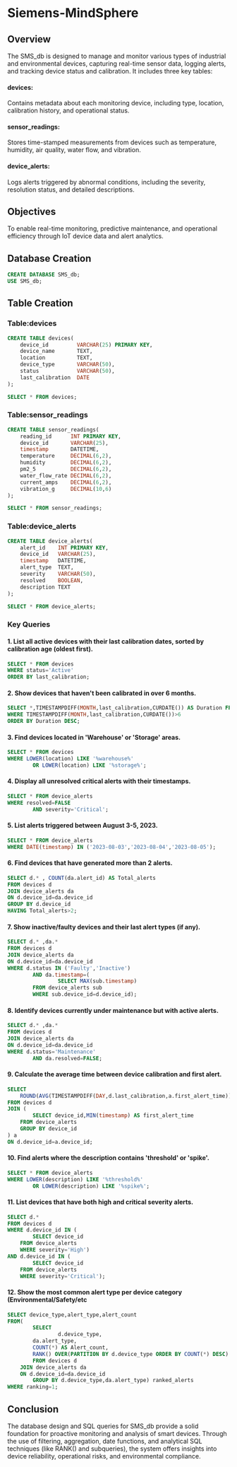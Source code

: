 # Siemens-MindSphere
## Overview 
The SMS_db is designed to manage and monitor various types of industrial and environmental devices, capturing real-time sensor data, logging alerts, and tracking device status and calibration. It includes three key tables:
#### devices: 
Contains metadata about each monitoring device, including type, location, calibration history, and operational status.
#### sensor_readings:
 Stores time-stamped measurements from devices such as temperature, humidity, air quality, water flow, and vibration.
#### device_alerts: 
Logs alerts triggered by abnormal conditions, including the severity, resolution status, and detailed descriptions.
## Objectives 
To enable real-time monitoring, predictive maintenance, and operational efficiency through IoT device data and alert analytics.
## Database Creation
``` sql
CREATE DATABASE SMS_db;
USE SMS_db;
```
## Table Creation
### Table:devices
``` sql
CREATE TABLE devices(
    device_id         VARCHAR(25) PRIMARY KEY,
    device_name       TEXT,
    location          TEXT,
    device_type       VARCHAR(50),
    status            VARCHAR(50),
    last_calibration  DATE
);

SELECT * FROM devices;
```
### Table:sensor_readings
``` sql
CREATE TABLE sensor_readings(
    reading_id      INT PRIMARY KEY,
    device_id       VARCHAR(25),
    timestamp       DATETIME,
    temperature     DECIMAL(6,2),
    humidity        DECIMAL(6,2),
    pm2_5           DECIMAL(6,2),
    water_flow_rate DECIMAL(6,2),
    current_amps    DECIMAL(6,2),
    vibration_g     DECIMAL(10,6)
);

SELECT * FROM sensor_readings;
```
### Table:device_alerts
``` sql
CREATE TABLE device_alerts(
    alert_id    INT PRIMARY KEY,
    device_id   VARCHAR(25),
    timestamp   DATETIME,
    alert_type  TEXT,
    severity    VARCHAR(50),
    resolved    BOOLEAN,
    description TEXT
);

SELECT * FROM device_alerts;
```
### Key Queries

#### 1. List all active devices with their last calibration dates, sorted by calibration age (oldest first).
``` sql 
SELECT * FROM devices
WHERE status='Active'
ORDER BY last_calibration;
```
#### 2. Show devices that haven't been calibrated in over 6 months.
``` sql
SELECT *,TIMESTAMPDIFF(MONTH,last_calibration,CURDATE()) AS Duration FROM devices 
WHERE TIMESTAMPDIFF(MONTH,last_calibration,CURDATE())>6
ORDER BY Duration DESC;
```
#### 3. Find devices located in 'Warehouse' or 'Storage' areas.
``` sql
SELECT * FROM devices 
WHERE LOWER(location) LIKE '%warehouse%'
        OR LOWER(location) LIKE '%storage%';
```
#### 4. Display all unresolved critical alerts with their timestamps.
``` sql
SELECT * FROM device_alerts
WHERE resolved=FALSE 
        AND severity='Critical';
```
#### 5. List alerts triggered between August 3-5, 2023.
``` sql
SELECT * FROM device_alerts
WHERE DATE(timestamp) IN ('2023-08-03','2023-08-04','2023-08-05');
```
#### 6. Find devices that have generated more than 2 alerts.
``` sql
SELECT d.* , COUNT(da.alert_id) AS Total_alerts
FROM devices d 
JOIN device_alerts da 
ON d.device_id=da.device_id
GROUP BY d.device_id
HAVING Total_alerts>2;
```
#### 7. Show inactive/faulty devices and their last alert types (if any).
``` sql
SELECT d.* ,da.*
FROM devices d 
JOIN device_alerts da 
ON d.device_id=da.device_id
WHERE d.status IN ('Faulty','Inactive')
        AND da.timestamp=(
                SELECT MAX(sub.timestamp)
        FROM device_alerts sub
        WHERE sub.device_id=d.device_id);
```
#### 8. Identify devices currently under maintenance but with active alerts.
``` sql
SELECT d.* ,da.*
FROM devices d 
JOIN device_alerts da 
ON d.device_id=da.device_id
WHERE d.status='Maintenance'
        AND da.resolved=FALSE;
```
#### 9. Calculate the average time between device calibration and first alert.
``` sql
SELECT 
    ROUND(AVG(TIMESTAMPDIFF(DAY,d.last_calibration,a.first_alert_time)),2) AS Average_time_between_calibrations
FROM devices d
JOIN (
        SELECT device_id,MIN(timestamp) AS first_alert_time
    FROM device_alerts
    GROUP BY device_id 
) a
ON d.device_id=a.device_id;
```
#### 10. Find alerts where the description contains 'threshold' or 'spike'.
``` sql
SELECT * FROM device_alerts
WHERE LOWER(description) LIKE '%threshold%' 
        OR LOWER(description) LIKE '%spike%';
```
#### 11. List devices that have both high and critical severity alerts.
``` sql
SELECT d.* 
FROM devices d
WHERE d.device_id IN (
        SELECT device_id
    FROM device_alerts
    WHERE severity='High')
AND d.device_id IN (
        SELECT device_id
    FROM device_alerts
    WHERE severity='Critical');
```
#### 12. Show the most common alert type per device category (Environmental/Safety/etc
``` sql
SELECT device_type,alert_type,alert_count
FROM(
        SELECT 
                d.device_type,
        da.alert_type,
        COUNT(*) AS Alert_count,
        RANK() OVER(PARTITION BY d.device_type ORDER BY COUNT(*) DESC) AS ranking
        FROM devices d 
    JOIN device_alerts da 
    ON d.device_id=da.device_id
        GROUP BY d.device_type,da.alert_type) ranked_alerts
WHERE ranking=1;
```
## Conclusion 
The database design and SQL queries for SMS_db provide a solid foundation for proactive monitoring and analysis of smart devices. Through the use of filtering, aggregation, date functions, and analytical SQL techniques (like RANK() and subqueries), the system offers insights into device reliability, operational risks, and environmental compliance. 

